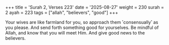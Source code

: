 +++
title = 'Surah 2, Verses 223'
date = '2025-08-27'
weight = 230
surah = 2
ayah = 223
tags = ["allah", "believers", "good"]
+++

Your wives are like farmland for you, so approach them ˹consensually˺ as you please. And send forth something good for yourselves. Be mindful of Allah, and know that you will meet Him. And give good news to the believers.